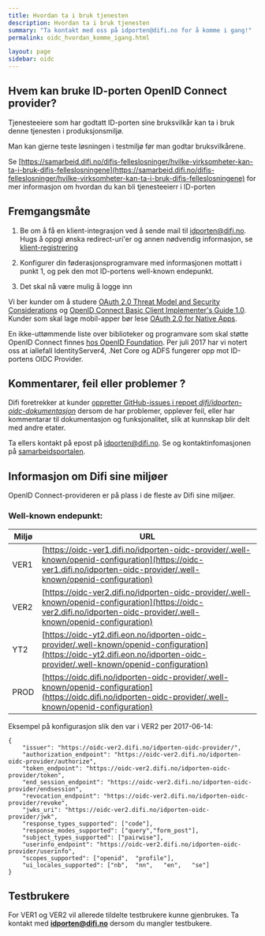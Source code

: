 ```yaml
---
title: Hvordan ta i bruk tjenesten
description: Hvordan ta i bruk tjenesten
summary: "Ta kontakt med oss på idporten@difi.no for å komme i gang!"
permalink: oidc_hvordan_komme_igang.html

layout: page
sidebar: oidc
---
```


## Hvem kan bruke ID-porten OpenID Connect provider?

Tjenesteeiere som har godtatt ID-porten sine bruksvilkår kan ta i bruk denne tjenesten i produksjonsmiljø.

Man kan gjerne teste løsningen i testmiljø før man godtar bruksvilkårene.

Se
[https://samarbeid.difi.no/difis-felleslosninger/hvilke-virksomheter-kan-ta-i-bruk-difis-felleslosningene](https://samarbeid.difi.no/difis-felleslosninger/hvilke-virksomheter-kan-ta-i-bruk-difis-felleslosningene)
 for mer informasjon om hvordan du kan bli tjenesteeierr i ID-porten

## Fremgangsmåte
 1.  Be om å få en klient-integrasjon ved å sende mail til  idporten@difi.no.  Hugs å oppgi ønska redirect-uri'er og annen nødvendig informasjon, se [klient-registrering](oidc_func_clientreg.html)

 2. Konfigurer din føderasjonsprogramvare med informasjonen mottatt i punkt 1, og pek den mot ID-portens well-known endepunkt.
 3. Det skal nå være mulig å logge inn


Vi ber kunder om å studere [OAuth 2.0 Threat Model and Security Considerations](https://tools.ietf.org/html/rfc6819) og
[OpenID Connect Basic Client Implementer's Guide 1.0](https://openid.net/specs/openid-connect-basic-1_0.html).
Kunder som skal lage mobil-apper bør lese [OAuth 2.0 for Native Apps](https://tools.ietf.org/html/rfc8252).


En ikke-uttømmende liste over biblioteker og programvare som skal støtte OpenID Connect finnes [hos OpenID Foundation](http://openid.net/developers/certified/). Per juli 2017 har vi notert oss at iallefall IdentityServer4, .Net Core og ADFS fungerer opp mot ID-portens OIDC Provider.

## Kommentarer, feil eller problemer ?

Difi foretrekker at kunder [oppretter GitHub-issues i repoet *difi/idporten-oidc-dokumentasjon*](https://github.com/difi/idporten-oidc-dokumentasjon/issues) dersom de har problemer, opplever feil, eller har kommentarar til dokumentasjon og funksjonalitet, slik at kunnskap blir delt med andre etater.

Ta ellers kontakt på epost på idporten@difi.no.  Se og kontaktinfomasjonen på [samarbeidsportalen](https://samarbeid.difi.no/).

## Informasjon om Difi sine miljøer

OpenID Connect-provideren er på plass i de fleste av Difi sine miljøer.

### Well-known endepunkt:

|Miljø|URL|
|-|-|
|VER1|[https://oidc-ver1.difi.no/idporten-oidc-provider/.well-known/openid-configuration](https://oidc-ver1.difi.no/idporten-oidc-provider/.well-known/openid-configuration)|
|VER2|[https://oidc-ver2.difi.no/idporten-oidc-provider/.well-known/openid-configuration](https://oidc-ver2.difi.no/idporten-oidc-provider/.well-known/openid-configuration)|
|YT2|[https://oidc-yt2.difi.eon.no/idporten-oidc-provider/.well-known/openid-configuration](https://oidc-yt2.difi.eon.no/idporten-oidc-provider/.well-known/openid-configuration)|
|PROD|[https://oidc.difi.no/idporten-oidc-provider/.well-known/openid-configuration](https://oidc.difi.no/idporten-oidc-provider/.well-known/openid-configuration)|


Eksempel på konfigurasjon slik den var i VER2 per 2017-06-14:
```
{
	"issuer": "https://oidc-ver2.difi.no/idporten-oidc-provider/",
	"authorization_endpoint": "https://oidc-ver2.difi.no/idporten-oidc-provider/authorize",
	"token_endpoint": "https://oidc-ver2.difi.no/idporten-oidc-provider/token",
	"end_session_endpoint": "https://oidc-ver2.difi.no/idporten-oidc-provider/endsession",
	"revocation_endpoint": "https://oidc-ver2.difi.no/idporten-oidc-provider/revoke",
	"jwks_uri": "https://oidc-ver2.difi.no/idporten-oidc-provider/jwk",
	"response_types_supported": ["code"],
	"response_modes_supported": ["query","form_post"],
	"subject_types_supported": ["pairwise"],
	"userinfo_endpoint": "https://oidc-ver2.difi.no/idporten-oidc-provider/userinfo",
	"scopes_supported": ["openid",	"profile"],
	"ui_locales_supported": ["nb",	"nn",	"en",	"se"]
}
```



## Testbrukere

For VER1 og VER2 vil allerede tildelte testbrukere kunne gjenbrukes. Ta kontakt med **idporten@difi.no** dersom du mangler testbukere.

